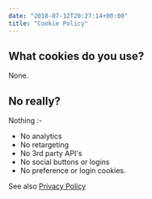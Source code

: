 ```yaml
---
date: "2018-07-12T20:27:14+00:00"
title: "Cookie Policy"
---
```


## What cookies do you use?

None.

## No really?

Nothing :-

* No analytics
* No retargeting
* No 3rd party API's
* No social buttons or logins
* No preference or login cookies.

See also [Privacy Policy](/privacy/)
